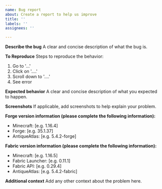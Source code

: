 ```yaml
---
name: Bug report
about: Create a report to help us improve
title: ''
labels: ''
assignees: ''

---
```


**Describe the bug**
A clear and concise description of what the bug is.

**To Reproduce**
Steps to reproduce the behavior:
1. Go to '...'
2. Click on '....'
3. Scroll down to '....'
4. See error

**Expected behavior**
A clear and concise description of what you expected to happen.

**Screenshots**
If applicable, add screenshots to help explain your problem.

**Forge version information (please complete the following information):**
 - Minecraft: [e.g. 1.16.4]
 - Forge: [e.g. 35.1.37]
 - AntiqueAtlas: [e.g. 5.4.2-forge]

**Fabric version information (please complete the following information):**
 - Minecraft: [e.g. 1.16.5]
 - Fabric Launcher: [e.g. 0.11.1]
 - Fabric API: [e.g. 0.29.4]
 - AntiqueAtlas: [e.g. 5.4.2-fabric]

**Additional context**
Add any other context about the problem here.
